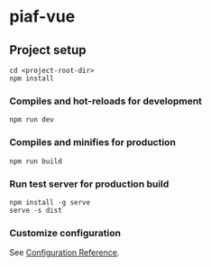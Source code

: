 # piaf-vue

## Project setup
```
cd <project-root-dir>
npm install
```

### Compiles and hot-reloads for development
```
npm run dev
```

### Compiles and minifies for production
```
npm run build
```

### Run test server for production build
```
npm install -g serve
serve -s dist
```

### Customize configuration
See [Configuration Reference](https://cli.vuejs.org/config/).

